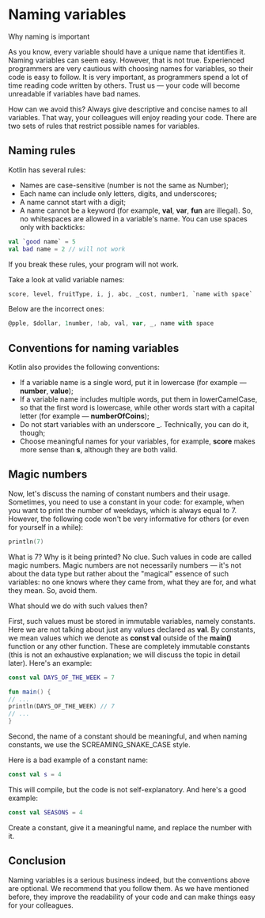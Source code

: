 # Naming variables
Why naming is important

As you know, every variable should have a unique name that identifies it. Naming variables can seem easy. However, that is not true. Experienced programmers are very cautious with choosing names for variables, so their code is easy to follow. It is very important, as programmers spend a lot of time reading code written by others. Trust us — your code will become unreadable if variables have bad names.

How can we avoid this? Always give descriptive and concise names to all variables. That way, your colleagues will enjoy reading your code. There are two sets of rules that restrict possible names for variables.

## Naming rules
Kotlin has several rules:

- Names are case-sensitive (number is not the same as Number);
- Each name can include only letters, digits, and underscores;
- A name cannot start with a digit;
- A name cannot be a keyword (for example, **val**, **var**, **fun** are illegal).
So, no whitespaces are allowed in a variable's name. You can use spaces only with backticks:

```kotlin
val `good name` = 5
val bad name = 2 // will not work
```
If you break these rules, your program will not work.

Take a look at valid variable names:

```kotlin
score, level, fruitType, i, j, abc, _cost, number1, `name with space`
```
Below are the incorrect ones:

```typescript
@pple, $dollar, 1number, !ab, val, var, _, name with space
```
## Conventions for naming variables
Kotlin also provides the following conventions:

- If a variable name is a single word, put it in lowercase (for example — **number**, **value**);
- If a variable name includes multiple words, put them in lowerCamelCase, so that the first word is lowercase, while other words start with a capital letter (for example — **numberOfCoins**);
- Do not start variables with an underscore _. Technically, you can do it, though;
- Choose meaningful names for your variables, for example, **score** makes more sense than **s**, although they are both valid.
## Magic numbers
Now, let's discuss the naming of constant numbers and their usage. Sometimes, you need to use a constant in your code: for example, when you want to print the number of weekdays, which is always equal to 7. However, the following code won't be very informative for others (or even for yourself in a while):

```kotlin
println(7)
```
What is 7? Why is it being printed? No clue. Such values in code are called magic numbers. Magic numbers are not necessarily numbers — it's not about the data type but rather about the "magical" essence of such variables: no one knows where they came from, what they are for, and what they mean. So, avoid them.

What should we do with such values then?

First, such values must be stored in immutable variables, namely constants. Here we are not talking about just any values declared as **val**. By constants, we mean values which we denote as **const val** outside of the **main()** function or any other function. These are completely immutable constants (this is not an exhaustive explanation; we will discuss the topic in detail later). Here's an example:

```kotlin
const val DAYS_OF_THE_WEEK = 7

fun main() {
// ...
println(DAYS_OF_THE_WEEK) // 7
// ...
}
```
Second, the name of a constant should be meaningful, and when naming constants, we use the SCREAMING_SNAKE_CASE style.

Here is a bad example of a constant name:

```kotlin
const val s = 4
```
This will compile, but the code is not self-explanatory. And here's a good example:

```kotlin
const val SEASONS = 4
```
Create a constant, give it a meaningful name, and replace the number with it.

## Conclusion
Naming variables is a serious business indeed, but the conventions above are optional. We recommend that you follow them. As we have mentioned before, they improve the readability of your code and can make things easy for your colleagues.